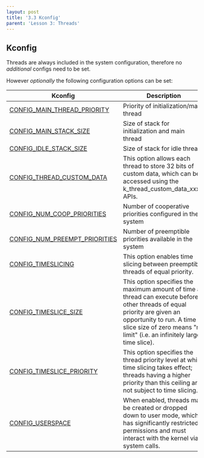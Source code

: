 ```yaml
---
layout: post
title: '3.3 Kconfig'
parent: 'Lesson 3: Threads'
---
```


## Kconfig
Threads are always included in the system configuration, therefore no *additional* configs need to be set. 

However *optionally* the following configuration options can be set:

Kconfig | Description  
---------|----------
[CONFIG_MAIN_THREAD_PRIORITY](https://docs.zephyrproject.org/latest/reference/kconfig/CONFIG_MAIN_THREAD_PRIORITY.html) | Priority of initialization/main thread
[CONFIG_MAIN_STACK_SIZE](https://docs.zephyrproject.org/latest/reference/kconfig/CONFIG_MAIN_STACK_SIZE.html) | Size of stack for initialization and main thread
[CONFIG_IDLE_STACK_SIZE](https://docs.zephyrproject.org/latest/reference/kconfig/CONFIG_IDLE_STACK_SIZE.html) | Size of stack for idle thread
[CONFIG_THREAD_CUSTOM_DATA](https://docs.zephyrproject.org/latest/reference/kconfig/CONFIG_THREAD_CUSTOM_DATA.html) | This option allows each thread to store 32 bits of custom data, which can be accessed using the k_thread_custom_data_xxx() APIs.
[CONFIG_NUM_COOP_PRIORITIES](https://docs.zephyrproject.org/latest/reference/kconfig/CONFIG_NUM_COOP_PRIORITIES.html) | Number of cooperative priorities configured in the system
[CONFIG_NUM_PREEMPT_PRIORITIES](https://docs.zephyrproject.org/latest/reference/kconfig/CONFIG_NUM_PREEMPT_PRIORITIES.html) | Number of preemptible priorities available in the system
[CONFIG_TIMESLICING](https://docs.zephyrproject.org/latest/reference/kconfig/CONFIG_TIMESLICING.html) | This option enables time slicing between preemptible threads of equal priority.
[CONFIG_TIMESLICE_SIZE](https://docs.zephyrproject.org/latest/reference/kconfig/CONFIG_TIMESLICE_SIZE.html) | This option specifies the maximum amount of time a thread can execute before other threads of equal priority are given an opportunity to run. A time slice size of zero means "no limit" (i.e. an infinitely large time slice).
[CONFIG_TIMESLICE_PRIORITY](https://docs.zephyrproject.org/latest/reference/kconfig/CONFIG_TIMESLICE_PRIORITY.html) | This option specifies the thread priority level at which time slicing takes effect; threads having a higher priority than this ceiling are not subject to time slicing.
[CONFIG_USERSPACE](https://docs.zephyrproject.org/latest/reference/kconfig/CONFIG_USERSPACE.html) |When enabled, threads may be created or dropped down to user mode, which has significantly restricted permissions and must interact with the kernel via system calls.
